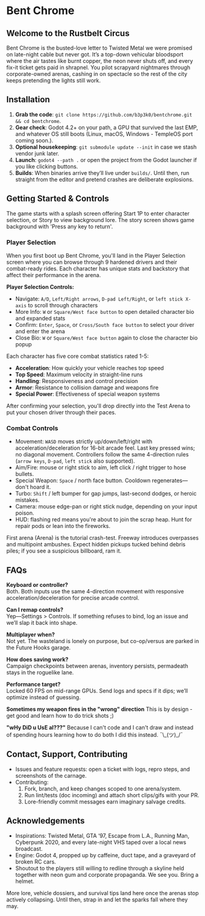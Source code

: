 # Bent Chrome

## Welcome to the Rustbelt Circus

Bent Chrome is the busted-love letter to Twisted Metal we were promised on late-night cable but never got. It’s a top-down vehicular bloodsport where the air tastes like burnt copper, the neon never shuts off, and every fix-it ticket gets paid in shrapnel. You pilot scrapyard nightmares through corporate-owned arenas, cashing in on spectacle so the rest of the city keeps pretending the lights still work.

## Installation

1. **Grab the code**: `git clone https://github.com/b3p3k0/bentchrome.git && cd bentchrome`.
2. **Gear check**: Godot 4.2+ on your path, a GPU that survived the last EMP, and whatever OS still boots (Linux, macOS, Windows - TempleOS port coming soon.).
3. **Optional housekeeping**: `git submodule update --init` in case we stash vendor junk later.
4. **Launch**: `godot4 --path .` or open the project from the Godot launcher if you like clicking buttons.
5. **Builds**: When binaries arrive they’ll live under `builds/`. Until then, run straight from the editor and pretend crashes are deliberate explosions.

## Getting Started & Controls

The game starts with a splash screen offering Start 1P to enter character selection, or Story to view background lore. The story screen shows game background with 'Press any key to return'.

### Player Selection
When you first boot up Bent Chrome, you'll land in the Player Selection screen where you can browse through 9 hardened drivers and their combat-ready rides. Each character has unique stats and backstory that affect their performance in the arena.

**Player Selection Controls:**
- Navigate: `A/D`, `Left/Right arrows`, `D-pad Left/Right`, or `left stick X-axis` to scroll through characters
- More Info: `W` or `Square/West face button` to open detailed character bio and expanded stats
- Confirm: `Enter`, `Space`, or `Cross/South face button` to select your driver and enter the arena
- Close Bio: `W` or `Square/West face button` again to close the character bio popup

Each character has five core combat statistics rated 1-5:
- **Acceleration**: How quickly your vehicle reaches top speed
- **Top Speed**: Maximum velocity in straight-line runs
- **Handling**: Responsiveness and control precision
- **Armor**: Resistance to collision damage and weapons fire
- **Special Power**: Effectiveness of special weapon systems

After confirming your selection, you'll drop directly into the Test Arena to put your chosen driver through their paces.

### Combat Controls
- Movement: `WASD` moves strictly up/down/left/right with acceleration/deceleration for 16-bit arcade feel. Last key pressed wins; no diagonal movement. Controllers follow the same 4-direction rules (`arrow keys`, `D-pad`, `left stick` also supported).
- Aim/Fire: mouse or right stick to aim, left click / right trigger to hose bullets.
- Special Weapon: `Space` / north face button. Cooldown regenerates—don't hoard it.
- Turbo: `Shift` / left bumper for gap jumps, last-second dodges, or heroic mistakes.
- Camera: mouse edge-pan or right stick nudge, depending on your input poison.
- HUD: flashing red means you're about to join the scrap heap. Hunt for repair pods or lean into the fireworks.

First arena (Arena) is the tutorial crash-test. Freeway introduces overpasses and multipoint ambushes. Expect hidden pickups tucked behind debris piles; if you see a suspicious billboard, ram it.

## FAQs

**Keyboard or controller?**  
Both. Both inputs use the same 4-direction movement with responsive acceleration/deceleration for precise arcade control.

**Can I remap controls?**  
Yep—Settings > Controls. If something refuses to bind, log an issue and we’ll slap it back into shape.

**Multiplayer when?**  
Not yet. The wasteland is lonely on purpose, but co-op/versus are parked in the Future Hooks garage.

**How does saving work?**  
Campaign checkpoints between arenas, inventory persists, permadeath stays in the roguelike lane.

**Performance target?**  
Locked 60 FPS on mid-range GPUs. Send logs and specs if it dips; we’ll optimize instead of guessing.

**Sometimes my weapon fires in the "wrong" direction**
This is by design - get good and learn how to do trick shots ;)

**"wHy DiD u UsE aI???"**
Because I can't code and I can't draw and instead of spending hours learning how to do both I did this instead. ¯\\\_(ツ)\_/¯

## Contact, Support, Contributing

- Issues and feature requests: open a ticket with logs, repro steps, and screenshots of the carnage.
- Contributing:
  1. Fork, branch, and keep changes scoped to one arena/system.
  2. Run lint/tests (doc incoming) and attach short clips/gifs with your PR.
  3. Lore-friendly commit messages earn imaginary salvage credits.

## Acknowledgements

- Inspirations: Twisted Metal, GTA ‘97, Escape from L.A., Running Man, Cyberpunk 2020, and every late-night VHS taped over a local news broadcast.
- Engine: Godot 4, propped up by caffeine, duct tape, and a graveyard of broken RC cars.
- Shoutout to the players still willing to redline through a skyline held together with neon gum and corporate propaganda. We see you. Bring a helmet.

More lore, vehicle dossiers, and survival tips land here once the arenas stop actively collapsing. Until then, strap in and let the sparks fall where they may.
